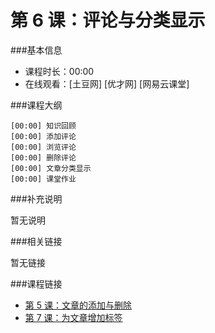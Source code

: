 第 6 课：评论与分类显示
==========================

###基本信息

- 课程时长：00:00
- 在线观看：[土豆网] [优才网] [网易云课堂]

###课程大纲

	[00:00] 知识回顾
	[00:00] 添加评论
	[00:00] 浏览评论
	[00:00] 删除评论
	[00:00] 文章分类显示
	[00:00] 课堂作业
	
###补充说明

暂无说明

###相关链接

暂无链接

###课程链接

- [第 5 课：文章的添加与删除](../lecture5/lecture5.md)
- [第 7 课：为文章增加标签](../lecture7/lecture7.md)